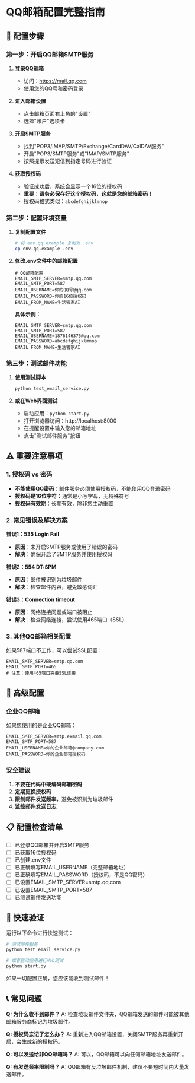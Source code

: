 # QQ邮箱配置完整指南

## 📧 配置步骤

### 第一步：开启QQ邮箱SMTP服务

1. **登录QQ邮箱**
   - 访问：https://mail.qq.com
   - 使用您的QQ号和密码登录

2. **进入邮箱设置**
   - 点击邮箱页面右上角的"设置"
   - 选择"账户"选项卡

3. **开启SMTP服务**
   - 找到"POP3/IMAP/SMTP/Exchange/CardDAV/CalDAV服务"
   - 开启"POP3/SMTP服务"或"IMAP/SMTP服务"
   - 按照提示发送短信到指定号码进行验证

4. **获取授权码**
   - 验证成功后，系统会显示一个16位的授权码
   - **重要：请务必保存好这个授权码，这就是您的邮箱密码！**
   - 授权码格式类似：`abcdefghijklmnop`

### 第二步：配置环境变量

1. **复制配置文件**
   ```bash
   # 将 env.qq.example 复制为 .env
   cp env.qq.example .env
   ```

2. **修改.env文件中的邮箱配置**
   ```env
   # QQ邮箱配置
   EMAIL_SMTP_SERVER=smtp.qq.com
   EMAIL_SMTP_PORT=587
   EMAIL_USERNAME=你的QQ号@qq.com
   EMAIL_PASSWORD=你的16位授权码
   EMAIL_FROM_NAME=生活管家AI
   ```

   **具体示例：**
   ```env
   EMAIL_SMTP_SERVER=smtp.qq.com
   EMAIL_SMTP_PORT=587
   EMAIL_USERNAME=1876146375@qq.com
   EMAIL_PASSWORD=abcdefghijklmnop
   EMAIL_FROM_NAME=生活管家AI
   ```

### 第三步：测试邮件功能

1. **使用测试脚本**
   ```bash
   python test_email_service.py
   ```

2. **或在Web界面测试**
   - 启动应用：`python start.py`
   - 打开浏览器访问：http://localhost:8000
   - 在提醒设置中输入您的邮箱地址
   - 点击"测试邮件服务"按钮

## ⚠️ 重要注意事项

### 1. 授权码 vs 密码
- **不能使用QQ密码**：邮件服务必须使用授权码，不能使用QQ登录密码
- **授权码是16位字符**：通常是小写字母，无特殊符号
- **授权码有效期**：长期有效，除非您主动重置

### 2. 常见错误及解决方案

**错误1：535 Login Fail**
- **原因**：未开启SMTP服务或使用了错误的密码
- **解决**：确保开启了SMTP服务并使用授权码

**错误2：554 DT:SPM**
- **原因**：邮件被识别为垃圾邮件
- **解决**：检查邮件内容，避免敏感词汇

**错误3：Connection timeout**
- **原因**：网络连接问题或端口被阻止
- **解决**：检查网络连接，尝试使用465端口（SSL）

### 3. 其他QQ邮箱相关配置

如果587端口不工作，可以尝试SSL配置：
```env
EMAIL_SMTP_SERVER=smtp.qq.com
EMAIL_SMTP_PORT=465
# 注意：使用465端口需要SSL连接
```

## 🔧 高级配置

### 企业QQ邮箱
如果您使用的是企业QQ邮箱：
```env
EMAIL_SMTP_SERVER=smtp.exmail.qq.com
EMAIL_SMTP_PORT=587
EMAIL_USERNAME=你的企业邮箱@company.com
EMAIL_PASSWORD=你的企业邮箱授权码
```

### 安全建议
1. **不要在代码中硬编码邮箱密码**
2. **定期更换授权码**
3. **限制邮件发送频率**，避免被识别为垃圾邮件
4. **监控邮件发送日志**

## 📋 配置检查清单

- [ ] 已登录QQ邮箱并开启SMTP服务
- [ ] 已获取16位授权码
- [ ] 已创建.env文件
- [ ] 已正确填写EMAIL_USERNAME（完整邮箱地址）
- [ ] 已正确填写EMAIL_PASSWORD（授权码，不是QQ密码）
- [ ] 已设置EMAIL_SMTP_SERVER=smtp.qq.com
- [ ] 已设置EMAIL_SMTP_PORT=587
- [ ] 已测试邮件发送功能

## 🚀 快速验证

运行以下命令进行快速测试：
```bash
# 测试邮件服务
python test_email_service.py

# 或者启动应用进行Web测试
python start.py
```

如果一切配置正确，您应该能收到测试邮件！

## 📞 常见问题

**Q: 为什么收不到邮件？**
A: 检查垃圾邮件文件夹，QQ邮箱发送的邮件可能被其他邮箱服务商标记为垃圾邮件。

**Q: 授权码忘记了怎么办？**
A: 重新进入QQ邮箱设置，关闭SMTP服务再重新开启，会生成新的授权码。

**Q: 可以发送给非QQ邮箱吗？**
A: 可以，QQ邮箱可以向任何邮箱地址发送邮件。

**Q: 有发送频率限制吗？**
A: QQ邮箱有反垃圾邮件机制，建议不要短时间内大量发送邮件。 